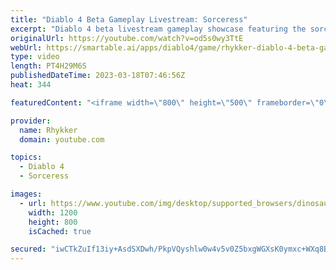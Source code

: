 ```yaml
---
title: "Diablo 4 Beta Gameplay Livestream: Sorceress"
excerpt: "Diablo 4 beta livestream gameplay showcase featuring the sorceress - barbarian, necromancer, and druid classes coming in later ..."
originalUrl: https://youtube.com/watch?v=od5s0wy3TtE
webUrl: https://smartable.ai/apps/diablo4/game/rhykker-diablo-4-beta-gameplay-livestream-sorceress/
type: video
length: PT4H29M6S
publishedDateTime: 2023-03-18T07:46:56Z
heat: 344

featuredContent: "<iframe width=\"800\" height=\"500\" frameborder=\"0\" src=\"https://www.youtube.com/embed/od5s0wy3TtE\" allow=\"accelerometer; autoplay; encrypted-media; gyroscope; picture-in-picture\" allowfullscreen></iframe>"

provider:
  name: Rhykker
  domain: youtube.com

topics:
  - Diablo 4
  - Sorceress

images:
  - url: https://www.youtube.com/img/desktop/supported_browsers/dinosaur.png
    width: 1200
    height: 800
    isCached: true

secured: "iwCTkZuIf13iy+AsdSXDwh/PkpVQyshlw0w4v5v0Z5bxgWGXsK0ymxc+WXq8BzbyCaQCNZumyS+X4I3oju7lJGauQ5L/OuYUNsUwG56Hqht40ww1ctc2NEk5x0utUY6OnhMVxr4TOgzVD+YRSVvFzuWZ8t2sVcpXdozQzR2UL9CGFEtpuM4KNQrVE/JA7tD/6eloAtCmucyLiSSR/CRcAL6e1JHV66gFF+s9cWWXZnKI00eQFmztkCSRZMWApPS77pqBS8YIbtUPnfYJHfJUwgr0Eq6o45zV0CHA4hGywNnSN5EnFcOvGGPmOJbacRwJ/ITGywKLx54ifcsIrXfvNcCDQ7oFVb6D+klrwpCJPsK2mcVsCB77uAi0PurEmFzV/1gSuq6ZTTCkgWzl1e07Cy2Xeja3T5w7/j1liW4pV58=;/kZB0JaALO4ixikx2UzmMw=="
---
```


